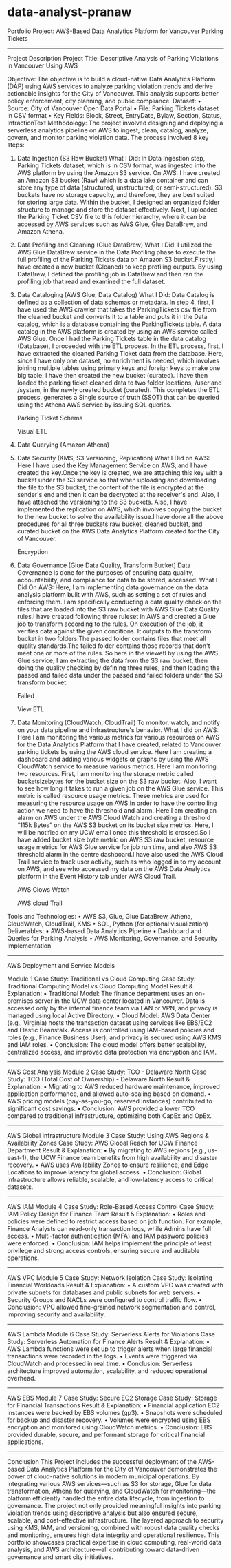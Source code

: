 # data-analyst-pranaw
Portfolio Project: AWS-Based Data Analytics Platform for Vancouver Parking Tickets
________________________________________
Project Description
Project Title: Descriptive Analysis of Parking Violations in Vancouver Using AWS
 
Objective: The objective is to build a cloud-native Data Analytics Platform (DAP) using AWS services to analyze parking violation trends and derive actionable insights for the City of Vancouver. This analysis supports better policy enforcement, city planning, and public compliance.
Dataset:
•	Source: City of Vancouver Open Data Portal
•	File: Parking Tickets dataset in CSV format
•	Key Fields: Block, Street, EntryDate, Bylaw, Section, Status, InfractionText
Methodology: The project involved designing and deploying a serverless analytics pipeline on AWS to ingest, clean, catalog, analyze, govern, and monitor parking violation data. The process involved 8 key steps:


1.	Data Ingestion (S3 Raw Bucket)
What I Did: In Data Ingestion step, Parking Tickets dataset, which is in CSV format, was ingested into the AWS platform by using the Amazon S3 service. 
On AWS: I have created an Amazon S3 bucket (Raw) which is a data lake container and can store any type of data (structured, unstructured, or semi-structured). S3 buckets have no storage capacity, and therefore, they are best suited for storing large data. Within the bucket, I designed an organized folder structure to manage and store the dataset effectively. Next, I uploaded the Parking Ticket CSV file to this folder hierarchy, where it can be accessed by AWS services such as AWS Glue, Glue DataBrew, and Amazon Athena.

 
 

2.	Data Profiling and Cleaning (Glue DataBrew)
What I Did: 
I utilized the AWS Glue DataBrew service in the Data Profiling phase to execute the full profiling of the Parking Tickets data on Amazon S3 bucket.Firstly,I have created a new bucket (Cleaned) to keep profiling outputs. By using DataBrew, I defined the profiling job in DataBrew and then ran the profiling job that read and examined the full dataset.

 
 
 
3.	Data Cataloging (AWS Glue, Data Catalog)
What I Did: 
Data Catalog is defined as a collection of data schemas or metadata. In step 4, first, I have used the AWS crawler that takes the ParkingTickets csv file from the cleaned bucket and converts it to a table and puts it in the Data catalog, which is a database containing the ParkingTickets table. A data catalog in the AWS platform is created by using an AWS service called AWS Glue. Once I had the Parking Tickets table in the data catalog (Database), I proceeded with the ETL process. In the ETL process, first, I have extracted the cleaned Parking Ticket data from the database. Here, since I have only one dataset, no enrichment is needed, which involves joining multiple tables using primary keys and foreign keys to make one big table. I have then created the new bucket (curated). I have then loaded the parking ticket cleaned data to two folder locations, /user and /system, in the newly created bucket (curated). This completes the ETL process, generates a Single source of truth (SSOT) that can be queried using the Athena AWS service by issuing SQL queries.

 
      Parking Ticket Schema
  	
      Visual ETL
 


5.	Data Querying (Amazon Athena)
 
 
 
6.	Data Security (KMS, S3 Versioning, Replication)
What I Did on AWS:
Here I have used the Key Management Service on AWS, and I have created the key.Once the key is created, we are attaching this key with a bucket under the S3 service so that when uploading and downloading the file to the S3 bucket, the content of the file is encrypted at the sender's end and then it can be decrypted at the receiver's end. Also, I have attached the versioning to the S3 buckets. Also, I have implemented the replication on AWS, which involves copying the bucket to the new bucket to solve the availability issue.I have done all the above procedures for all three buckets raw bucket, cleaned bucket, and curated bucket on the AWS Data Analytics Platform created for the City of Vancouver.


       Encryption
                
6.	Data Governance (Glue Data Quality, Transform Bucket)
Data Governance is done for the purposes of ensuring data quality, accountability, and compliance for data to be stored, accessed. 
What I Did On AWS:
Here, I am implementing data governance on the data analysis platform built with AWS, such as setting a set of rules and enforcing them. I am specifically conducting a data quality check on the files that are loaded into the S3 raw bucket with AWS Glue Data Quality rules.I have created following three ruleset in AWS and created a Glue job to transform according to the rules. On execution of the job, it verifies data against the given conditions. It outputs to the transform bucket in two folders:The passed folder contains files that meet all quality standards.The failed folder contains those records that don't meet one or more of the rules. So here in the viewetl by using the AWS Glue service, I am extracting the data from the S3 raw bucket, then doing the quality checking by defining three rules, and then loading the passed and failed data under the passed and failed folders under the S3 transform bucket.
 

      Failed
 

      View ETL
 


7.	Data Monitoring (CloudWatch, CloudTrail)
To monitor, watch, and notify on your data pipeline and infrastructure's behavior.
 What I did on AWS:
Here I am monitoring the various metrics for various resources on AWS for the Data Analytics Platform that I have created, related to Vancouver parking tickets by using the AWS cloud service. Here I am creating a dashboard and adding various widgets or graphs by using the AWS CloudWatch service to measure various metrics. Here I am monitoring two resources. First, I am monitoring the storage metric called bucketsizebytes for the bucket size on the S3 raw bucket. Also, I want to see how long it takes to run a given job on the AWS Glue service. This metric is called resource usage metrics. These metrics are used for measuring the resource usage on AWS.In order to have the controlling action we need to have the threshold and alarm. Here I am creating an alarm on AWS under the AWS Cloud Watch and creating a threshold “115k Bytes” on the AWS S3 bucket on its bucket size metrics. Here, I will be notified on my UCW email once this threshold is crossed.So I have added bucket size byte metric on AWS S3 raw bucket, resource usage metrics for AWS Glue service for job run time, and also AWS S3 threshold alarm in the centre dashboard.I have also used the AWS Cloud Trail service to track user activity, such as who logged in to my account on AWS, and  see who accessed my data on the AWS Data Analytics platform in the Event History tab under AWS Cloud Trail.

    AWS Clows Watch
 

    AWS cloud Trail
 



Tools and Technologies:
•	AWS S3, Glue, Glue DataBrew, Athena, CloudWatch, CloudTrail, KMS
•	SQL, Python (for optional visualization)
Deliverables:
•	AWS-based Data Analytics Pipeline
•	Dashboard and Queries for Parking Analysis
•	AWS Monitoring, Governance, and Security Implementation
________________________________________
AWS Deployment and Service Models

Module 1 Case Study: Traditional vs Cloud Computing
Case Study: Traditional Computing Model vs Cloud Computing Model
Result & Explanation:
•	Traditional Model: The finance department uses an on-premises server in the UCW data center located in Vancouver. Data is accessed only by the internal finance team via LAN or VPN, and privacy is managed using local Active Directory.
•	Cloud Model: AWS Data Center (e.g., Virginia) hosts the transaction dataset using services like EBS/EC2 and Elastic Beanstalk. Access is controlled using IAM-based policies and roles (e.g., Finance Business User), and privacy is secured using AWS KMS and IAM roles.
•	Conclusion: The cloud model offers better scalability, centralized access, and improved data protection via encryption and IAM.

________________________________________
AWS Cost Analysis
Module 2 Case Study: TCO - Delaware North
Case Study: TCO (Total Cost of Ownership) - Delaware North
Result & Explanation:
•	Migrating to AWS reduced hardware maintenance, improved application performance, and allowed auto-scaling based on demand.
•	AWS pricing models (pay-as-you-go, reserved instances) contributed to significant cost savings.
•	Conclusion: AWS provided a lower TCO compared to traditional infrastructure, optimizing both CapEx and OpEx.
________________________________________
AWS Global Infrastructure
Module 3 Case Study: Using AWS Regions & Availability Zones
Case Study: AWS Global Reach for UCW Finance Department
Result & Explanation:
•	By migrating to AWS regions (e.g., us-east-1), the UCW Finance team benefits from high availability and disaster recovery.
•	AWS uses Availability Zones to ensure resilience, and Edge Locations to improve latency for global access.
•	Conclusion: Global infrastructure allows reliable, scalable, and low-latency access to critical datasets.

________________________________________
AWS IAM
Module 4 Case Study: Role-Based Access Control
Case Study: IAM Policy Design for Finance Team
Result & Explanation:
•	Roles and policies were defined to restrict access based on job function. For example, Finance Analysts can read-only transaction logs, while Admins have full access.
•	Multi-factor authentication (MFA) and IAM password policies were enforced.
•	Conclusion: IAM helps implement the principle of least privilege and strong access controls, ensuring secure and auditable operations.
________________________________________
AWS VPC
Module 5 Case Study: Network Isolation
Case Study: Isolating Financial Workloads
Result & Explanation:
•	A custom VPC was created with private subnets for databases and public subnets for web servers.
•	Security Groups and NACLs were configured to control traffic flow.
•	Conclusion: VPC allowed fine-grained network segmentation and control, improving security and availability.
________________________________________
AWS Lambda
Module 6 Case Study: Serverless Alerts for Violations
Case Study: Serverless Automation for Finance Alerts
Result & Explanation:
•	AWS Lambda functions were set up to trigger alerts when large financial transactions were recorded in the logs.
•	Events were triggered via CloudWatch and processed in real time.
•	Conclusion: Serverless architecture improved automation, scalability, and reduced operational overhead.
________________________________________

AWS EBS
Module 7 Case Study: Secure EC2 Storage
Case Study: Storage for Financial Transactions
Result & Explanation:
•	Financial application EC2 instances were backed by EBS volumes (gp3).
•	Snapshots were scheduled for backup and disaster recovery.
•	Volumes were encrypted using EBS encryption and monitored using CloudWatch metrics.
•	Conclusion: EBS provided durable, secure, and performant storage for critical financial applications.
________________________________________
Conclusion
This Project includes the successful deployment of the AWS-based Data Analytics Platform for the City of Vancouver demonstrates the power of cloud-native solutions in modern municipal operations. By integrating various AWS services—such as S3 for storage, Glue for data transformation, Athena for querying, and CloudWatch for monitoring—the platform efficiently handled the entire data lifecycle, from ingestion to governance. The project not only provided meaningful insights into parking violation trends using descriptive analysis but also ensured secure, scalable, and cost-effective infrastructure. The layered approach to security using KMS, IAM, and versioning, combined with robust data quality checks and monitoring, ensures high data integrity and operational resilience. This portfolio showcases practical expertise in cloud computing, real-world data analysis, and AWS architecture—all contributing toward data-driven governance and smart city initiatives.


